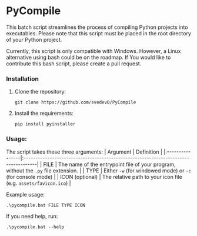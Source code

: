 # PyCompile

This batch script streamlines the process of compiling Python projects into executables. Please note that this script must be placed in the root directory of your Python project.

Currently, this script is only compatible with Windows. However, a Linux alternative using bash could be on the roadmap. If You would like to contribute this bash script, please create a pull request.

### Installation
1. Clone the repository:
    ```
    git clone https://github.com/svedev0/PyCompile
    ```
2. Install the requirements:
    ```
    pip install pyinstaller
    ```

### Usage:
The script takes these three arguments:
| Argument        | Definition                                                                         |
|:----------------|:-----------------------------------------------------------------------------------|
| FILE            | The name of the entrypoint file of your program, without the `.py` file extension. |
| TYPE            | Either `-w` (for windowed mode) or `-c` (for console mode)                         |
| ICON (optional) | The relative path to your icon file (e.g. `assets/favicon.ico`)                    |

Example usage:
```
.\pycompile.bat FILE TYPE ICON
```

If you need help, run:
```
.\pycompile.bat --help
```
